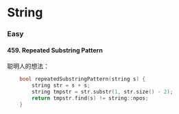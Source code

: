 # String

### Easy
#### 459. Repeated Substring Pattern
聪明人的想法：
```C++
    bool repeatedSubstringPattern(string s) {
		string str = s + s;
		string tmpstr = str.substr(1, str.size() - 2);
		return tmpstr.find(s) != string::npos;
	}
```
